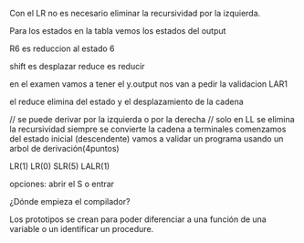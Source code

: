 Con el LR no es necesario eliminar la recursividad por la izquierda.


Para los estados en la tabla vemos los estados del output

R6 es reduccion al estado 6

shift es desplazar
reduce es reducir

en el examen vamos a tener el y.output
nos van a pedir la validacion LAR1

el reduce elimina del estado
y el desplazamiento de la cadena

// se puede derivar por la izquierda o por la derecha
// solo en LL se elimina la recursividad
siempre se convierte la cadena a terminales
comenzamos del estado inicial (descendente)
vamos a validar un programa usando un arbol de derivación(4puntos)

LR(1)
LR(0)
SLR(5)
LALR(1)


opciones: abrir el S o entrar

¿Dónde empieza el compilador?

Los prototipos se crean para poder diferenciar a una función de una variable o un identificar un procedure.